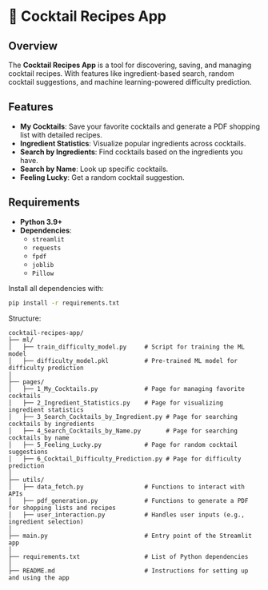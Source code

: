 # 🍹 Cocktail Recipes App

## Overview
The **Cocktail Recipes App** is a tool for discovering, saving, and managing cocktail recipes. With features like ingredient-based search, random cocktail suggestions, and machine learning-powered difficulty prediction.

## Features
- **My Cocktails**: Save your favorite cocktails and generate a PDF shopping list with detailed recipes.
- **Ingredient Statistics**: Visualize popular ingredients across cocktails.
- **Search by Ingredients**: Find cocktails based on the ingredients you have.
- **Search by Name**: Look up specific cocktails.
- **Feeling Lucky**: Get a random cocktail suggestion.


## Requirements
- **Python 3.9+**
- **Dependencies**:
  - `streamlit`
  - `requests`
  - `fpdf`
  - `joblib`
  - `Pillow`

Install all dependencies with:
```bash
pip install -r requirements.txt
```
Structure:
```
cocktail-recipes-app/
├── ml/
│   ├── train_difficulty_model.py     # Script for training the ML model
│   ├── difficulty_model.pkl          # Pre-trained ML model for difficulty prediction
│
├── pages/
│   ├── 1_My_Cocktails.py             # Page for managing favorite cocktails
│   ├── 2_Ingredient_Statistics.py    # Page for visualizing ingredient statistics
│   ├── 3_Search_Cocktails_by_Ingredient.py # Page for searching cocktails by ingredients
│   ├── 4_Search_Cocktails_by_Name.py       # Page for searching cocktails by name
│   ├── 5_Feeling_Lucky.py            # Page for random cocktail suggestions
│   ├── 6_Cocktail_Difficulty_Prediction.py # Page for difficulty prediction
│
├── utils/
│   ├── data_fetch.py                 # Functions to interact with APIs
│   ├── pdf_generation.py             # Functions to generate a PDF for shopping lists and recipes
│   ├── user_interaction.py           # Handles user inputs (e.g., ingredient selection)
│
├── main.py                           # Entry point of the Streamlit app
│
├── requirements.txt                  # List of Python dependencies
│
├── README.md                         # Instructions for setting up and using the app

```



